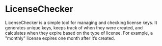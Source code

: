 # LicenseChecker
LicenseChecker is a simple tool for managing and checking license keys. It generates unique keys, keeps track of when they were created, and calculates when they expire based on the type of license. For example, a "monthly" license expires one month after it’s created.
